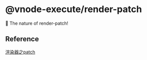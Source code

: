 # @vnode-execute/render-patch

🚀 The nature of render-patch!

## Reference

[渲染器之patch](https://github.com/HcySunYang/vue-design/blob/master/docs/zh/renderer-patch.md)
